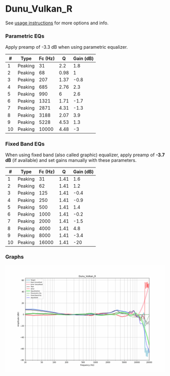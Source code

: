 # Dunu_Vulkan_R
See [usage instructions](https://github.com/jaakkopasanen/AutoEq#usage) for more options and info.

### Parametric EQs
Apply preamp of -3.3 dB when using parametric equalizer.

|   # | Type    |   Fc (Hz) |    Q |   Gain (dB) |
|-----|---------|-----------|------|-------------|
|   1 | Peaking |        31 | 2.2  |         1.8 |
|   2 | Peaking |        68 | 0.98 |         1   |
|   3 | Peaking |       207 | 1.37 |        -0.8 |
|   4 | Peaking |       685 | 2.76 |         2.3 |
|   5 | Peaking |       990 | 6    |         2.6 |
|   6 | Peaking |      1321 | 1.71 |        -1.7 |
|   7 | Peaking |      2871 | 4.31 |        -1.3 |
|   8 | Peaking |      3188 | 2.07 |         3.9 |
|   9 | Peaking |      5228 | 4.53 |         1.3 |
|  10 | Peaking |     10000 | 4.48 |        -3   |

### Fixed Band EQs
When using fixed band (also called graphic) equalizer, apply preamp of **-3.7 dB** (if available) and set gains manually with these parameters.

|   # | Type    |   Fc (Hz) |    Q |   Gain (dB) |
|-----|---------|-----------|------|-------------|
|   1 | Peaking |        31 | 1.41 |         1.6 |
|   2 | Peaking |        62 | 1.41 |         1.2 |
|   3 | Peaking |       125 | 1.41 |        -0.4 |
|   4 | Peaking |       250 | 1.41 |        -0.9 |
|   5 | Peaking |       500 | 1.41 |         1.4 |
|   6 | Peaking |      1000 | 1.41 |        -0.2 |
|   7 | Peaking |      2000 | 1.41 |        -1.5 |
|   8 | Peaking |      4000 | 1.41 |         4.8 |
|   9 | Peaking |      8000 | 1.41 |        -3.4 |
|  10 | Peaking |     16000 | 1.41 |       -20   |

### Graphs
![](./Dunu_Vulkan_R.png)

